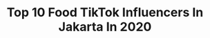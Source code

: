 ---
title: Top 10 Food TikTok Influencers In Jakarta In 2020
description: >-
  Find top food TikTok influencers in Jakarta in 2020. Most popular hashtags: #fyp #foryou #food #jakarta.
platform: TikTok
hits: 10
text_top: See the top-rated TikTok profiles on inBeat.
text_bottom: Our platform has 10 TikTok influencers like this in Jakarta, Indonesia for you to collaborate.
profiles:
  - username: "devynnnnnnnnn"
    fullname: >-
      devyn 😺
    bio: >-
      chelsea’s idea hey... ig: @brulee.foods
    location: "Indonesia"
    followers: 17500
    engagement: 908
    commentsToLikes: 0.025840
    id: cka0ppba1989z0i7852uoezt5
    verified: false
    hashtags: "#foryou, #viral, #fyp, #foryoupage"
  - username: "jevnomz"
    fullname: >-
      Jevanslie
    bio: >-
      Follow My IG CEO Keliling Cari Makan Video lengkap cek IG Jakarta
    location: "Indonesia"
    followers: 63000
    engagement: 325
    commentsToLikes: 0.026246
    id: ckc7vqwfiz5sw0j23ja03re2j
    verified: false
    hashtags: "#delicious, #warga62, #tutorial, #samasamadirumah"
  - username: "traveloka"
    fullname: >-
      Traveloka
    bio: >-
      Travel & Lifestyle Experience Planning & Booking Platform
    location: "Indonesia"
    followers: 558300
    engagement: 654
    commentsToLikes: 0.012634
    id: ckbqu4kdjel220j23nsfuq23x
    verified: true
    hashtags: "#fyp, #traveloka, #tiktokfoodie, #hotel"
  - username: "veliezahra"
    fullname: >-
      velvel
    bio: >-
      hi ur vely cute ;)
    location: "Indonesia"
    followers: 10200
    engagement: 1182
    commentsToLikes: 0.026850
    id: cka0ppe7u98vp0i78l16b90bs
    verified: false
    hashtags: "#xyzbca, #cesbeforecus, #tiktokindo, #cute"
  - username: "kangwibs"
    fullname: >-
      kangwibs
    bio: >-
      Just for fun 👻
    location: "Indonesia"
    followers: 60000
    engagement: 391
    commentsToLikes: 0.014453
    id: ckavjfh1es1ve0j23mjprv1ut
    verified: false
    hashtags: "#coronatime, #dirumahaja, #jakarta, #fypindonesia"
  - username: "bellaandgerry"
    fullname: >-
      B&G
    bio: >-
      Ig : bellatanesiaa
    location: "Indonesia"
    followers: 125600
    engagement: 228
    commentsToLikes: 0.008425
    id: ckcoty8978l000j23qg2szrt6
    verified: false
    hashtags: "#cooking, #food, #yummy, #foryou"
  - username: "petitemint"
    fullname: >-
      han
    bio: >-
      i just wanna be... appreciated🥺👉🏻👈🏻
    location: "Indonesia"
    followers: 4509
    engagement: 504
    commentsToLikes: 0.071930
    id: ckbqdftmyzg030j23067w5zsm
    verified: false
    hashtags: "#lucu, #icantstopmetwice, #twice, #tokopediahaul"
  - username: "vhiendysip_"
    fullname: >-
      Vhiendy savella
    bio: >-
      Youtube : vhiendy savella ASMR MUKBANG SAMA ADEK 😂
    location: "Indonesia"
    followers: 344600
    engagement: 1365
    commentsToLikes: 0.009219
    id: ckcdzefjkh6dx0j23eflt7sga
    verified: false
    hashtags: "#kuliner, #foryourpage, #jogja, #fyp"
  - username: "choiibad1"
    fullname: >-
      Choi Ibad
    bio: >-
      Urban Gardener YOUTUBE 👇
    location: "Indonesia"
    followers: 71200
    engagement: 528
    commentsToLikes: 0.030130
    id: ckcjaq4hr8k3h0j2359o7e859
    verified: false
    hashtags: "#home, #giveaway, #tanaman, #samasamabelajar"
  - username: "teriyuloh"
    fullname: >-
      Teriana Akbar Yuloh
    bio: >-
      Isinya Tips Basi Bantuin jd Selebgram | IG : @teriyuloh
    location: "Indonesia"
    followers: 364400
    engagement: 629
    commentsToLikes: 0.015443
    id: ckbqp22zb9sze0j23xau04vuj
    verified: true
    hashtags: "#fyp, #samasamadaritiktok, #tiktokpintar, #1010shopeehaul"
---